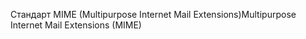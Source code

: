 <span data-ttu-id="44c03-101">Стандарт MIME (Multipurpose Internet Mail Extensions)</span><span class="sxs-lookup"><span data-stu-id="44c03-101">Multipurpose Internet Mail Extensions (MIME)</span></span>